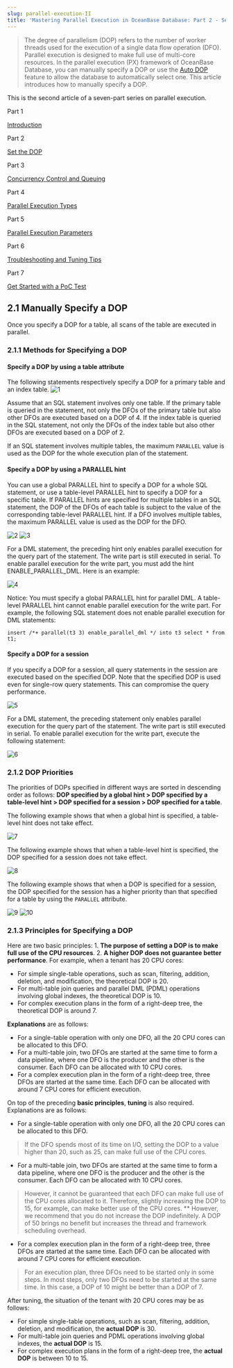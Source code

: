 ```yaml
---
slug: parallel-execution-II
title: 'Mastering Parallel Execution in OceanBase Database: Part 2 - Set the DOP'
---
```


> The degree of parallelism (DOP) refers to the number of worker threads used for the execution of a single data flow operation (DFO). Parallel execution is designed to make full use of multi-core resources. In the parallel execution (PX) framework of OceanBase Database, you can manually specify a DOP or use the [Auto DOP](https://en.oceanbase.com/docs/common-oceanbase-database-10000000001105913) feature to allow the database to automatically select one. This article introduces how to manually specify a DOP.

This is the second article of a seven-part series on parallel execution.

Part 1

[Introduction](https://oceanbase.github.io/docs/blogs/tech/parallel-execution-I)

Part 2

[Set the DOP](https://oceanbase.github.io/docs/blogs/tech/parallel-execution-II)

Part 3

[Concurrency Control and Queuing](https://oceanbase.github.io/docs/blogs/tech/parallel-execution-III)

Part 4

[Parallel Execution Types](https://oceanbase.github.io/docs/blogs/tech/parallel-execution-IV)

Part 5

[Parallel Execution Parameters](https://oceanbase.github.io/docs/blogs/tech/parallel-execution-V)

Part 6

[Troubleshooting and Tuning Tips](https://oceanbase.github.io/docs/blogs/tech/parallel-execution-VI)

Part 7

[Get Started with a PoC Test](https://oceanbase.github.io/docs/blogs/tech/parallel-execution-VII)

2.1 Manually Specify a DOP
-----------

Once you specify a DOP for a table, all scans of the table are executed in parallel.

### 2.1.1 Methods for Specifying a DOP

#### Specify a DOP by using a table attribute

The following statements respectively specify a DOP for a primary table and an index table.
![1](/img/blogs/tech/parallel-execution-II/1.png)


Assume that an SQL statement involves only one table. If the primary table is queried in the statement, not only the DFOs of the primary table but also other DFOs are executed based on a DOP of 4. If the index table is queried in the SQL statement, not only the DFOs of the index table but also other DFOs are executed based on a DOP of 2.

If an SQL statement involves multiple tables, the maximum `PARALLEL` value is used as the DOP for the whole execution plan of the statement.

#### Specify a DOP by using a PARALLEL hint

You can use a global PARALLEL hint to specify a DOP for a whole SQL statement, or use a table-level PARALLEL hint to specify a DOP for a specific table. If PARALLEL hints are specified for multiple tables in an SQL statement, the DOP of the DFOs of each table is subject to the value of the corresponding table-level PARALLEL hint. If a DFO involves multiple tables, the maximum PARALLEL value is used as the DOP for the DFO.

![2](/img/blogs/tech/parallel-execution-II/2.png)
![3](/img/blogs/tech/parallel-execution-II/3.png)


For a DML statement, the preceding hint only enables parallel execution for the query part of the statement. The write part is still executed in serial. To enable parallel execution for the write part, you must add the hint ENABLE_PARALLEL_DML. Here is an example:

![4](/img/blogs/tech/parallel-execution-II/4.png)



Notice: You must specify a global PARALLEL hint for parallel DML. A table-level PARALLEL hint cannot enable parallel execution for the write part. For example, the following SQL statement does not enable parallel execution for DML statements:

`insert /*+ parallel(t3 3) enable_parallel_dml */ into t3 select * from t1;`

  

#### Specify a DOP for a session

If you specify a DOP for a session, all query statements in the session are executed based on the specified DOP. Note that the specified DOP is used even for single-row query statements. This can compromise the query performance.

![5](/img/blogs/tech/parallel-execution-II/5.png)

For a DML statement, the preceding statement only enables parallel execution for the query part of the statement. The write part is still executed in serial. To enable parallel execution for the write part, execute the following statement:

![6](/img/blogs/tech/parallel-execution-II/6.png)

### 2.1.2 DOP Priorities

The priorities of DOPs specified in different ways are sorted in descending order as follows: **DOP specified by a global hint > DOP specified by a table-level hint > DOP specified for a session > DOP specified for a table**.

The following example shows that when a global hint is specified, a table-level hint does not take effect.

![7](/img/blogs/tech/parallel-execution-II/7.png)


The following example shows that when a table-level hint is specified, the DOP specified for a session does not take effect.

![8](/img/blogs/tech/parallel-execution-II/8.png)

The following example shows that when a DOP is specified for a session, the DOP specified for the session has a higher priority than that specified for a table by using the `PARALLEL` attribute.

![9](/img/blogs/tech/parallel-execution-II/9.png)
![10](/img/blogs/tech/parallel-execution-II/10.png)
  


### 2.1.3 Principles for Specifying a DOP

Here are two basic principles: 1. **The purpose of setting a DOP is to make full use of the CPU resources**. 2. **A higher DOP does not guarantee better performance**. For example, when a tenant has 20 CPU cores:

*   For simple single-table operations, such as scan, filtering, addition, deletion, and modification, the theoretical DOP is 20.
*   For multi-table join queries and parallel DML (PDML) operations involving global indexes, the theoretical DOP is 10.
*   For complex execution plans in the form of a right-deep tree, the theoretical DOP is around 7.

**Explanations** are as follows:

*   For a single-table operation with only one DFO, all the 20 CPU cores can be allocated to this DFO.
*   For a multi-table join, two DFOs are started at the same time to form a data pipeline, where one DFO is the producer and the other is the consumer. Each DFO can be allocated with 10 CPU cores.
*   For a complex execution plan in the form of a right-deep tree, three DFOs are started at the same time. Each DFO can be allocated with around 7 CPU cores for efficient execution.

On top of the preceding **basic principles**, **tuning** is also required. Explanations are as follows:

*   For a single-table operation with only one DFO, all the 20 CPU cores can be allocated to this DFO.

> If the DFO spends most of its time on I/O, setting the DOP to a value higher than 20, such as 25, can make full use of the CPU cores.

*   For a multi-table join, two DFOs are started at the same time to form a data pipeline, where one DFO is the producer and the other is the consumer. Each DFO can be allocated with 10 CPU cores.

> However, it cannot be guaranteed that each DFO can make full use of the CPU cores allocated to it. Therefore, slightly increasing the DOP to 15, for example, can make better use of the CPU cores. \*\* However, we recommend that you do not increase the DOP indefinitely. A DOP of 50 brings no benefit but increases the thread and framework scheduling overhead.

*   For a complex execution plan in the form of a right-deep tree, three DFOs are started at the same time. Each DFO can be allocated with around 7 CPU cores for efficient execution.

> For an execution plan, three DFOs need to be started only in some steps. In most steps, only two DFOs need to be started at the same time. In this case, a DOP of 10 might be better than a DOP of 7.

After tuning, the situation of the tenant with 20 CPU cores may be as follows:

*   For simple single-table operations, such as scan, filtering, addition, deletion, and modification, the **actual DOP** is 30.
*   For multi-table join queries and PDML operations involving global indexes, the **actual DOP** is 15.
*   For complex execution plans in the form of a right-deep tree, the **actual DOP** is between 10 to 15.
